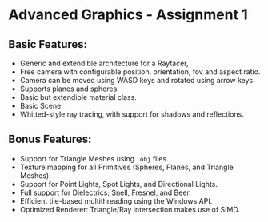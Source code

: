 # Advanced Graphics - Assignment 1

## Basic Features:
- Generic and extendible architecture for a Raytacer,
- Free camera with configurable position, orientation, fov and aspect ratio.
- Camera can be moved using WASD keys and rotated using arrow keys.
- Supports planes and spheres.
- Basic but extendible material class.
- Basic Scene.
- Whitted-style ray tracing, with support for shadows and reflections.

## Bonus Features:
- Support for Triangle Meshes using `.obj` files.
- Texture mapping for all Primitives (Spheres, Planes, and Triangle Meshes).
- Support for Point Lights, Spot Lights, and Directional Lights.
- Full support for Dielectrics; Snell, Fresnel, and Beer.
- Efficient tile-based multithreading using the Windows API.
- Optimized Renderer: Triangle/Ray intersection makes use of SIMD.
